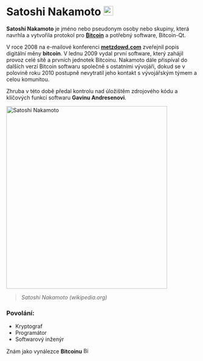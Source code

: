 # Satoshi Nakamoto <img src="https://cdn3.emoji.gg/emojis/2064-bitcoin.png" alt="Bitcoin img" width="25" height="25">
**Satoshi Nakamoto** je jméno nebo pseudonym osoby nebo skupiny, která navrhla a vytvořila protokol pro [**₿itcoin**](https://cs.wikipedia.org/wiki/Bitcoin) a potřebný software, Bitcoin-Qt.

V roce 2008 na e-mailové konferenci [**metzdowd.com**](https://cs.wikipedia.org/wiki/Elektronick%C3%BD_mailing_list) zveřejnil popis digitální měny **bitcoin**. V lednu 2009 vydal první software, který zahájil provoz celé sítě a prvních jednotek Bitcoinu. Nakamoto dále přispíval do dalších verzí Bitcoin softwaru společně s ostatními vývojáři, dokud se v polovině roku 2010 postupně nevytratil jeho kontakt s vývojářským týmem a celou komunitou. 

Zhruba v této době předal kontrolu nad úložištěm zdrojového kódu a klíčových funkcí softwaru **Gavinu Andresenovi**.

<img src="https://upload.wikimedia.org/wikipedia/commons/thumb/7/77/Satoshi_Nakamoto.jpg/800px-Satoshi_Nakamoto.jpg" alt="Satoshi Nakamoto" width="423" height="480">

> *Satoshi Nakamoto (wikipedia.org)*

### Povolání:
- Kryptograf
- Programátor
- Softwarový inženýr

Znám jako	vynálezce **Bitcoinu** <img src="https://cdn3.emoji.gg/emojis/2064-bitcoin.png" alt="Bitcoin img" width="15" height="15">
